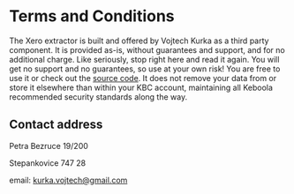 # Terms and Conditions

The Xero extractor is built and offered by Vojtech Kurka as a third party component. It is provided as-is, without guarantees and support, and for no additional charge. Like seriously, stop right here and read it again. You will get no support and no guarantees, so use at your own risk! 
You are free to use it or check out the [source code](https://github.com/vokurka/keboola-xero-ex). It does not remove your data from or store it elsewhere than within your KBC account, maintaining all Keboola recommended security standards along the way.

## Contact address

Petra Bezruce 19/200

Stepankovice  747 28

email: kurka.vojtech@gmail.com